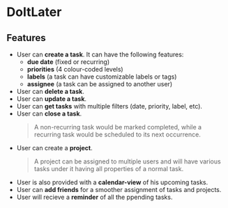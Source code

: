 # DoItLater 
## Features
- User can **create a task**. It can have the following features: 
	- **due date** (fixed or recurring)
	- **priorities** (4 colour-coded levels)
	- **labels** (a task can have customizable labels or tags)
	- **assignee** (a task can be assigned to another user)
- User can **delete a task**. 
- User can **update a task**.
- User can **get tasks** with multiple filters (date, priority, label, etc).
- User can **close a task**.
	> A non-recurring task would be marked completed, while a recurring task would be scheduled to its next occurrence.
- User can create a **project**. 
	> A project can be assigned to multiple users and will have various tasks under it having all properties of a normal task.
- User is also provided with a **calendar-view** of his upcoming tasks.
- User can **add friends** for a smoother assignment of tasks and projects.
- User will recieve a **reminder** of all the ppending tasks.